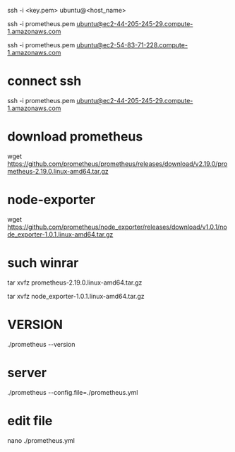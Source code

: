 ssh -i <key.pem> ubuntu@<host_name> 

ssh -i prometheus.pem ubuntu@ec2-44-205-245-29.compute-1.amazonaws.com

ssh -i prometheus.pem ubuntu@ec2-54-83-71-228.compute-1.amazonaws.com



# connect ssh    
ssh -i prometheus.pem ubuntu@ec2-44-205-245-29.compute-1.amazonaws.com
# download prometheus
wget https://github.com/prometheus/prometheus/releases/download/v2.19.0/prometheus-2.19.0.linux-amd64.tar.gz

# node-exporter
wget https://github.com/prometheus/node_exporter/releases/download/v1.0.1/node_exporter-1.0.1.linux-amd64.tar.gz

# such winrar
tar xvfz prometheus-2.19.0.linux-amd64.tar.gz

tar xvfz node_exporter-1.0.1.linux-amd64.tar.gz 



# VERSION
./prometheus --version


# server
./prometheus --config.file=./prometheus.yml

# edit file 
nano ./prometheus.yml